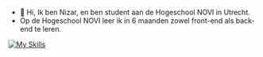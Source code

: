 - 👋 Hi, Ik ben Nizar, en ben student aan de Hogeschool NOVI in Utrecht.
- Op de Hogeschool NOVI leer ik in 6 maanden zowel front-end als back-end te leren. 

[![My Skills](https://skillicons.dev/icons?i=js,html,css,wasm)](https://skillicons.dev)
<!---
nisarusan/nisarusan is a ✨ special ✨ repository because its `README.md` (this file) appears on your GitHub profile.
You can click the Preview link to take a look at your changes.
--->
